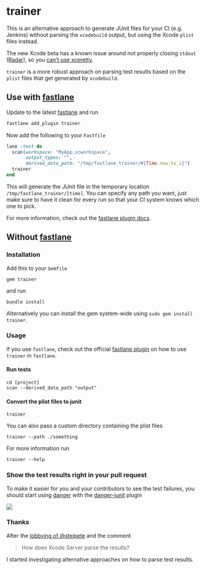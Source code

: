 # trainer

This is an alternative approach to generate JUnit files for your CI (e.g. Jenkins) without parsing the `xcodebuild` output, but using the Xcode `plist` files instead.

The new Xcode beta has a known issue around not properly closing `stdout` ([Radar](https://openradar.appspot.com/27447948)), so you [can't use xcpretty](https://github.com/supermarin/xcpretty/issues/227).

`trainer` is a more robust approach on parsing test results based on the `plist` files that get generated by `xcodebuild`.

## Use with [fastlane](https://fastlane.tools)

Update to the latest [fastlane](https://fastlane.tools) and run

```bash
fastlane add_plugin trainer
```

Now add the following to your `Fastfile`

```ruby
lane :test do
  scan(workspace: "MyApp.xcworkspace",
       output_types: "",
       derived_data_path: "/tmp/fastlane_trainer/#{Time.now.to_i}")
  trainer
end
```

This will generate the JUnit file in the temporary location `/tmp/fastlane_trainer/[time]`. You can specify any path you want, just make sure to have it clean for every run so that your CI system knows which one to pick.

For more information, check out the [fastlane plugin docs](fastlane-plugin-trainer#readme).

## Without [fastlane](https://fastlane.tools)

### Installation

Add this to your `Gemfile` 
```
gem trainer
```
and run
```
bundle install
```

Alternatively you can install the gem system-wide using `sudo gem install trainer`.

### Usage

If you use `fastlane`, check out the official [fastlane plugin](fastlane-plugin-trainer#readme) on how to use `trainer` in `fastlane`.

#### Run tests

```
cd [project]
scan --derived_data_path "output"
```

#### Convert the plist files to junit

```
trainer
```

You can also pass a custom directory containing the plist files

```
trainer --path ./something
```

For more information run

```
trainer --help
````

### Show the test results right in your pull request

To make it easier for you and your contributors to see the test failures, you should start using [danger](http://danger.systems) with the [danger-junit](https://github.com/orta/danger-junit) plugin

![](https://raw.githubusercontent.com/orta/danger-junit/master/img/example.png)

### Thanks

After the [lobbying of @steipete](https://twitter.com/steipete/status/753662170848690176) and the comment

> How does Xcode Server parse the results?

I started investigating alternative approaches on how to parse test results.
